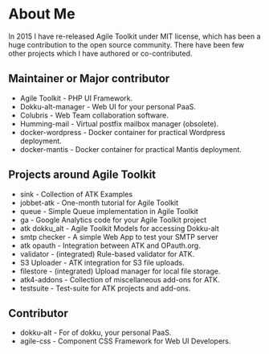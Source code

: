 # About Me

In 2015 I have re-released Agile Toolkit under MIT license, which has been
a huge contribution to the open source community. There have been few
other projects which I have authored or co-contributed.

## Maintainer or Major contributor

 - Agile Toolkit - PHP UI Framework.
 - Dokku-alt-manager - Web UI for your personal PaaS.
 - Colubris - Web Team collaboration software.
 - Humming-mail - Virtual postfix mailbox manager (obsolete).
 - docker-wordpress - Docker container for practical Wordpress deployment.
 - docker-mantis - Docker container for practical Mantis deployment.

## Projects around Agile Toolkit

 - sink - Collection of ATK Examples
 - jobbet-atk - One-month tutorial for Agile Toolkit
 - queue - Simple Queue implementation in Agile Toolkit
 - ga - Google Analytics code for your Agile Toolkit project
 - atk dokku_alt - Agile Toolkit Models for accessing Dokku-alt
 - smtp checker - A simple Web App to test your SMTP server
 - atk opauth - Integration between ATK and OPauth.org.
 - validator - (integrated) Rule-based validator for ATK.
 - S3 Uploader - ATK integration for S3 file uploads.
 - filestore - (integrated) Upload manager for local file storage.
 - atk4-addons - Collection of miscellaneous add-ons for ATK.
 - testsuite - Test-suite for ATK projects and add-ons.

## Contributor

 - dokku-alt - For of dokku, your personal PaaS.
 - agile-css - Component CSS Framework for Web UI Developers.
